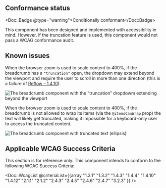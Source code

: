 ## Conformance status

<Doc::Badge @type="warning">Conditionally conformant</Doc::Badge>

This component has been designed and implemented with accessibility in mind. However, if the truncation feature is used, this component would not pass a WCAG conformance audit.

## Known issues

When the browser zoom is used to scale content to 400%, if the breadcrumb has a `"truncation"` open, the dropdown may extend beyond the viewport and require the user to scroll in more than one direction (this is a failure of [Reflow – 1.4.10](https://www.w3.org/WAI/WCAG21/Understanding/reflow.html)).

![The breadcrumb component with the “truncation” dropdowm extending beyond the viewport](/assets/images/breadcrumb-known-issue-truncation-outside-viewport.png)

When the browser zoom is used to scale content to 400%, if the breadcrumb is not allowed to wrap its items (via the `@itemsCanWrap` prop) the text will likely get truncated, making it impossible for a keyboard-only user to access the truncated content.

![The breadcrumb component with truncated text (ellipsis)](/assets/images/breadcrumb-known-issue-truncated-text.png)

## Applicable WCAG Success Criteria

This section is for reference only. This component intends to conform to the following WCAG Success Criteria:

<Doc::WcagList @criteriaList={{array "1.3.1" "1.3.2" "1.4.3" "1.4.4" "1.4.10" "1.4.12" "2.1.1" "2.1.2" "2.4.3" "2.4.5" "2.4.6" "2.4.7" "3.2.3" }} />
